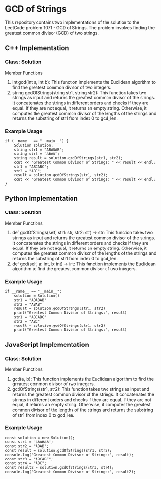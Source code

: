 # GCD of Strings
This repository contains two implementations of the solution to the LeetCode problem 1071 - GCD of Strings. The problem involves finding the greatest common divisor (GCD) of two strings.

## C++ Implementation
### Class: Solution
Member Functions
1. int gcd(int a, int b): This function implements the Euclidean algorithm to find the greatest common divisor of two integers.
2. string gcdOfStrings(string str1, string str2): This function takes two strings as input and returns the greatest common divisor of the strings. It concatenates the strings in different orders and checks if they are equal. If they are not equal, it returns an empty string. Otherwise, it computes the greatest common divisor of the lengths of the strings and returns the substring of str1 from index 0 to gcd_len.

### Example Usage

```
if (__name__ == "__main__") {
    Solution solution;
    string str1 = "ABABAB";
    string str2 = "ABAB";
    string result = solution.gcdOfStrings(str1, str2);
    cout << "Greatest Common Divisor of Strings: " << result << endl;
    str1 = "ABCABC";
    str2 = "ABC";
    result = solution.gcdOfStrings(str1, str2);
    cout << "Greatest Common Divisor of Strings: " << result << endl;
}
```

## Python Implementation
### Class: Solution
Member Functions
1. def gcdOfStrings(self, str1: str, str2: str) -> str: This function takes two strings as input and returns the greatest common divisor of the strings. It concatenates the strings in different orders and checks if they are equal. If they are not equal, it returns an empty string. Otherwise, it computes the greatest common divisor of the lengths of the strings and returns the substring of str1 from index 0 to gcd_len.
2. def gcd(self, a: int, b: int) -> int: This function implements the Euclidean algorithm to find the greatest common divisor of two integers.

### Example Usage
```
if __name__ == "__main__":
    solution = Solution()
    str1 = "ABABAB"
    str2 = "ABAB"
    result = solution.gcdOfStrings(str1, str2)
    print("Greatest Common Divisor of Strings:", result)
    str1 = "ABCABC"
    str2 = "ABC"
    result = solution.gcdOfStrings(str1, str2)
    print("Greatest Common Divisor of Strings:", result)
```

## JavaScript Implementation
### Class: Solution
Member Functions
1. gcd(a, b): This function implements the Euclidean algorithm to find the greatest common divisor of two integers.
2. gcdOfStrings(str1, str2): This function takes two strings as input and returns the greatest common divisor of the strings. It concatenates the strings in different orders and checks if they are equal. If they are not equal, it returns an empty string. Otherwise, it computes the greatest common divisor of the lengths of the strings and returns the substring of str1 from index 0 to gcd_len.

### Example Usage
```
const solution = new Solution();
const str1 = "ABABAB";
const str2 = "ABAB";
const result = solution.gcdOfStrings(str1, str2);
console.log("Greatest Common Divisor of Strings:", result);
const str3 = "ABCABC";
const str4 = "ABC";
const result2 = solution.gcdOfStrings(str3, str4);
console.log("Greatest Common Divisor of Strings:", result2);
```